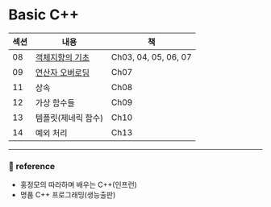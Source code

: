 # Basic C++

| **섹션** | **내용** |**책** |
|--|--|--|
| 08| [객체지향의 기초](https://github.com/HyeinYeo/Basic_Cpp/tree/main/Ch08#readme) |Ch03, 04, 05, 06, 07
| 09| [연산자 오버로딩](https://github.com/HyeinYeo/Basic_Cpp/tree/main/Ch09#readme) | Ch07
| 11| 상속 | Ch08
| 12| 가상 함수들 | Ch09
| 13| 템플릿(제네릭 함수)|Ch10
|14|예외 처리|Ch13
---
### :page_with_curl: reference
- 홍정모의 따라하며 배우는 C++(인프런)
- 명품 C++ 프로그래밍(생능출판)
